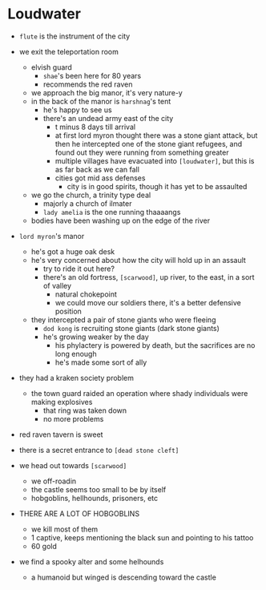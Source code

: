 # Loudwater
- `flute` is the instrument of the city
- we exit the teleportation room
    - elvish guard
        - `shae`'s been here for 80 years
        - recommends the red raven
    - we approach the big manor, it's very nature-y
    - in the back of the manor is `harshnag`'s tent
        - he's happy to see us
        - there's an undead army east of the city
            - t minus 8 days till arrival
            - at first lord myron thought there was a stone giant attack, but then he intercepted one of the stone giant refugees, and found out they were running from something greater
            - multiple villages have evacuated into `[loudwater]`, but this is as far back as we can fall
            - cities got mid ass defenses
                - city is in good spirits, though it has yet to be assaulted
    - we go the church, a trinity type deal
        - majorly a church of ilmater
        - `lady amelia` is the one running thaaaangs
    - bodies have been washing up on the edge of the river
- `lord myron`'s manor
    - he's got a huge oak desk
    - he's very concerned about how the city will hold up in an assault
        - try to ride it out here?
        - there's an old fortress, `[scarwood]`, up river, to the east, in a sort of valley
            - natural chokepoint
            - we could move our soldiers there, it's a better defensive position
    - they intercepted a pair of stone giants who were fleeing
        - `dod kong` is recruiting stone giants (dark stone giants)
        - he's growing weaker by the day
            - his phylactery is powered by death, but the sacrifices are no long enough
            - he's made some sort of ally

- they had a kraken society problem
    - the town guard raided an operation where shady individuals were making explosives
        - that ring was taken down
        - no more problems

- red raven tavern is sweet

- there is a secret entrance to `[dead stone cleft]`

- we head out towards `[scarwood]`
    - we off-roadin
    - the castle seems too small to be by itself
    - hobgoblins, hellhounds, prisoners, etc

- THERE ARE A LOT OF HOBGOBLINS
    - we kill most of them
    - 1 captive, keeps mentioning the black sun and pointing to his tattoo
    - 60 gold
- we find a spooky alter and some helhounds
    - a humanoid but winged is descending toward the castle
